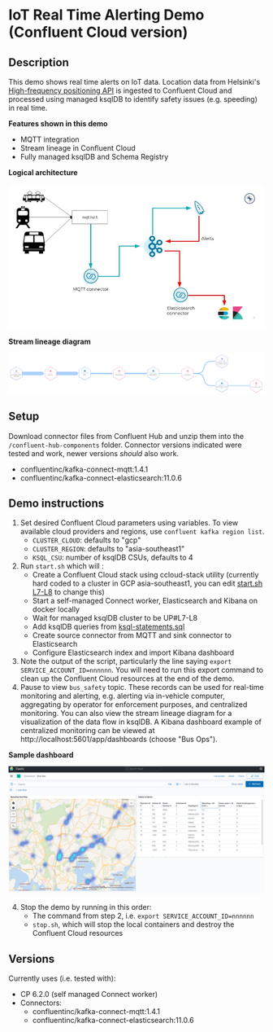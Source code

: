 # IoT Real Time Alerting Demo (Confluent Cloud version)

## Description
This demo shows real time alerts on IoT data. Location data from Helsinki's [High-frequency positioning API][1] is ingested to Confluent Cloud and processed using managed ksqlDB to identify safety issues (e.g. speeding) in real time.

__Features shown in this demo__
* MQTT integration
* Stream lineage in Confluent Cloud
* Fully managed ksqlDB and Schema Registry

__Logical architecture__

![Logical Architecture](./demo-architecture.jpg "Logical Architecture")

__Stream lineage diagram__

![Stream lineage](./lineage.png "Stream lineage")

## Setup
Download connector files from Confluent Hub and unzip them into the `/confluent-hub-components` folder. Connector versions indicated were tested and work, newer versions *should* also work.
* confluentinc/kafka-connect-mqtt:1.4.1
* confluentinc/kafka-connect-elasticsearch:11.0.6

## Demo instructions
1. Set desired Confluent Cloud parameters using variables. To view available cloud providers and regions, use `confluent kafka region list`.
    * `CLUSTER_CLOUD`: defaults to "gcp"
    * `CLUSTER_REGION`: defaults to "asia-southeast1"
    * `KSQL_CSU`: number of ksqlDB CSUs, defaults to 4
2. Run `start.sh` which will :
    * Create a Confluent Cloud stack using ccloud-stack utility (currently hard coded to a cluster in GCP asia-southeast1, you can edit [start.sh L7-L8][2] to change this)
    * Start a self-managed Connect worker, Elasticsearch and Kibana on docker locally
    * Wait for managed ksqlDB cluster to be UP#L7-L8
    * Add ksqlDB queries from [ksql-statements.sql][2]
    * Create source connector from MQTT and sink connector to Elasticsearch
    * Configure Elasticsearch index and import Kibana dashboard
3. Note the output of the script, particularly the line saying `export SERVICE_ACCOUNT_ID=nnnnnn`. You will need to run this export command to clean up the Confluent Cloud resources at the end of the demo.
4. Pause to view `bus_safety` topic. These records can be used for real-time monitoring and alerting, e.g. alerting via in-vehicle computer, aggregating by operator for enforcement purposes, and centralized monitoring. You can also view the stream lineage diagram for a visualization of the data flow in ksqlDB. A Kibana dashboard example of centralized monitoring can be viewed at http://localhost:5601/app/dashboards (choose "Bus Ops").

__Sample dashboard__

![Sample dashboard](./dashboard.png "Sample dashboard")

4. Stop the demo by running in this order:
    * The command from step 2, i.e. `export SERVICE_ACCOUNT_ID=nnnnnn`
    * `stop.sh`, which will stop the local containers and destroy the Confluent Cloud resources

## Versions
Currently uses (i.e. tested with):
* CP 6.2.0 (self managed Connect worker)
* Connectors:
  * confluentinc/kafka-connect-mqtt:1.4.1
  * confluentinc/kafka-connect-elasticsearch:11.0.6

[1]: https://digitransit.fi/en/developers/apis/4-realtime-api/vehicle-positions/ "https://digitransit.fi/en/developers/apis/4-realtime-api/vehicle-positions/"
[2]: ./start.sh#L7-L8 "start.sh"
[3]: ./ksql-statements.sql "ksql-statements.sql"
